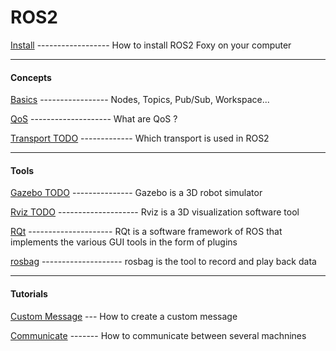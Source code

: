 # ROS2

[Install](https://github.com/kingTM83/ROS2/blob/main/INSTALL.md) 
   ------------------ How to install ROS2 Foxy on your computer
   
   --------------------------------------
   
  #### Concepts
  [Basics](https://github.com/kingTM83/ROS2/blob/main/BASICS.md)
  ----------------- Nodes, Topics, Pub/Sub, Workspace...
  
  [QoS](https://docs.ros.org/en/foxy/Concepts/About-Quality-of-Service-Settings.html)
  -------------------- What are QoS ?
  
  [Transport TODO](https://github.com/kingTM83/ROS2/blob/main/TRANSPORT.md)
 ------------- Which transport is used in ROS2
  
 --------------------------------------
 
 #### Tools
 [Gazebo TODO](https://github.com/kingTM83/ROS2/blob/main/GAZEBO.md)
 --------------- Gazebo is a 3D robot simulator
 
 [Rviz TODO](https://github.com/kingTM83/ROS2/blob/main/RVIZ.md)
 -------------------- Rviz is a 3D visualization software tool
 
 [RQt](https://github.com/kingTM83/ROS2/blob/main/RQT.md)
 --------------------- RQt is a software framework of ROS that implements the various GUI tools in the form of plugins
 
 [rosbag](https://github.com/kingTM83/ROS2/blob/main/ROSBAG.md)
 -------------------- rosbag is the tool to record and play back data

 --------------------------------------
 
 #### Tutorials
 [Custom Message](https://github.com/kingTM83/ROS2/blob/main/MESSAGE.md)
  --- How to create a custom message
  
  [Communicate](https://github.com/kingTM83/ROS2/blob/main/COMMUNICATE.md)
 ------- How to communicate between several machnines
